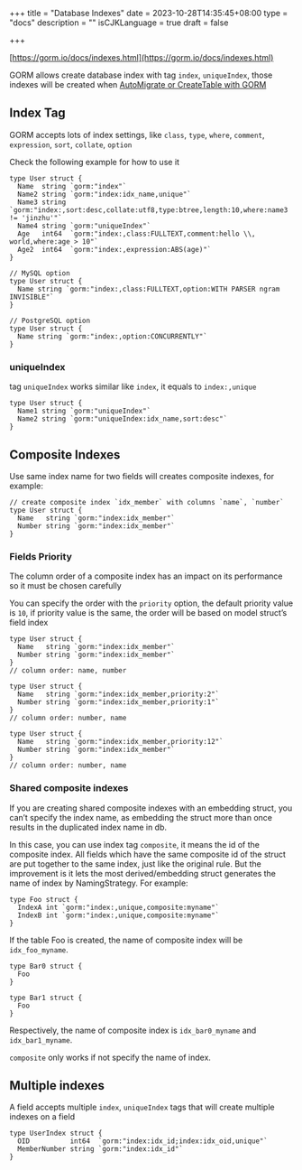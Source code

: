 +++
title = "Database Indexes"
date = 2023-10-28T14:35:45+08:00
type = "docs"
description = ""
isCJKLanguage = true
draft = false

+++

[https://gorm.io/docs/indexes.html](https://gorm.io/docs/indexes.html)

GORM allows create database index with tag `index`, `uniqueIndex`, those indexes will be created when [AutoMigrate or CreateTable with GORM](https://gorm.io/docs/migration.html)

## Index Tag

GORM accepts lots of index settings, like `class`, `type`, `where`, `comment`, `expression`, `sort`, `collate`, `option`

Check the following example for how to use it

```
type User struct {
  Name  string `gorm:"index"`
  Name2 string `gorm:"index:idx_name,unique"`
  Name3 string `gorm:"index:,sort:desc,collate:utf8,type:btree,length:10,where:name3 != 'jinzhu'"`
  Name4 string `gorm:"uniqueIndex"`
  Age   int64  `gorm:"index:,class:FULLTEXT,comment:hello \\, world,where:age > 10"`
  Age2  int64  `gorm:"index:,expression:ABS(age)"`
}

// MySQL option
type User struct {
  Name string `gorm:"index:,class:FULLTEXT,option:WITH PARSER ngram INVISIBLE"`
}

// PostgreSQL option
type User struct {
  Name string `gorm:"index:,option:CONCURRENTLY"`
}
```

### uniqueIndex

tag `uniqueIndex` works similar like `index`, it equals to `index:,unique`

```
type User struct {
  Name1 string `gorm:"uniqueIndex"`
  Name2 string `gorm:"uniqueIndex:idx_name,sort:desc"`
}
```

## Composite Indexes

Use same index name for two fields will creates composite indexes, for example:

```
// create composite index `idx_member` with columns `name`, `number`
type User struct {
  Name   string `gorm:"index:idx_member"`
  Number string `gorm:"index:idx_member"`
}
```

### Fields Priority

The column order of a composite index has an impact on its performance so it must be chosen carefully

You can specify the order with the `priority` option, the default priority value is `10`, if priority value is the same, the order will be based on model struct’s field index

```
type User struct {
  Name   string `gorm:"index:idx_member"`
  Number string `gorm:"index:idx_member"`
}
// column order: name, number

type User struct {
  Name   string `gorm:"index:idx_member,priority:2"`
  Number string `gorm:"index:idx_member,priority:1"`
}
// column order: number, name

type User struct {
  Name   string `gorm:"index:idx_member,priority:12"`
  Number string `gorm:"index:idx_member"`
}
// column order: number, name
```

### Shared composite indexes

If you are creating shared composite indexes with an embedding struct, you can’t specify the index name, as embedding the struct more than once results in the duplicated index name in db.

In this case, you can use index tag `composite`, it means the id of the composite index. All fields which have the same composite id of the struct are put together to the same index, just like the original rule. But the improvement is it lets the most derived/embedding struct generates the name of index by NamingStrategy. For example:

```
type Foo struct {
  IndexA int `gorm:"index:,unique,composite:myname"`
  IndexB int `gorm:"index:,unique,composite:myname"`
}
```

If the table Foo is created, the name of composite index will be `idx_foo_myname`.

```
type Bar0 struct {
  Foo
}

type Bar1 struct {
  Foo
}
```

Respectively, the name of composite index is `idx_bar0_myname` and `idx_bar1_myname`.

`composite` only works if not specify the name of index.

## Multiple indexes

A field accepts multiple `index`, `uniqueIndex` tags that will create multiple indexes on a field

```
type UserIndex struct {
  OID          int64  `gorm:"index:idx_id;index:idx_oid,unique"`
  MemberNumber string `gorm:"index:idx_id"`
}
```